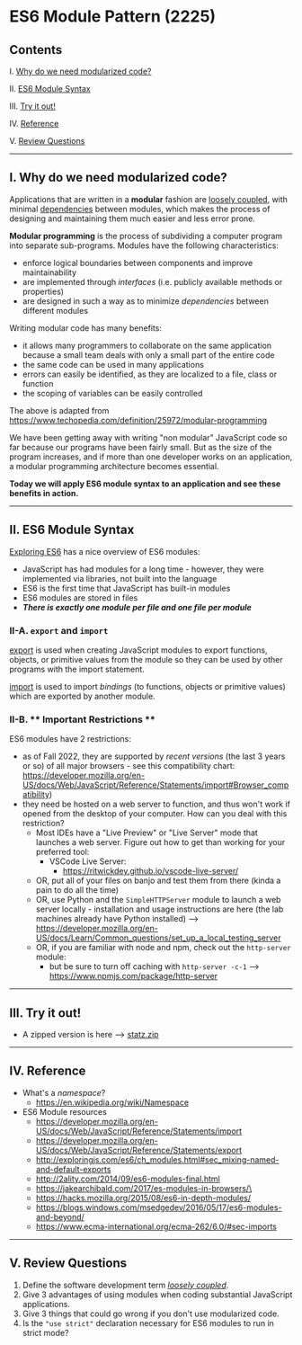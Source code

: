 # ES6 Module Pattern (2225)

## Contents
<!--- Local Navigation --->
I. [Why do we need modularized code?](#section1)

II. [ES6 Module Syntax](#section2)

III. [Try it out!](#section3)

IV. [Reference](#section4)

V. [Review Questions](#section5)


<hr>

<a id="section1">

## I. Why do we need modularized code?
Applications that are written in a **modular** fashion are [loosely coupled](https://en.wikipedia.org/wiki/Loose_coupling), with minimal [dependencies](https://en.wikipedia.org/wiki/Dependency_hell) between modules, which makes the process of designing and maintaining them much easier and less error prone. 

**Modular programming** is the process of subdividing a computer program into separate sub-programs. Modules have the following characteristics:
- enforce logical boundaries between components and improve maintainability
- are implemented through *interfaces* (i.e. publicly available methods or properties)
- are designed in such a way as to minimize *dependencies* between different modules

Writing modular code has many benefits:
- it allows many programmers to collaborate on the same application because a small team deals with only a small part of the entire code
- the same code can be used in many applications
- errors can easily be identified, as they are localized to a file, class or function
- the scoping of variables can be easily controlled

The above is adapted from https://www.techopedia.com/definition/25972/modular-programming

We have been getting away with writing "non modular" JavaScript code so far because our programs have been fairly small. But as the size of the program increases, and if more than one developer works on an application, a modular programming architecture becomes essential.

**Today we will apply ES6 module syntax to an application and see these benefits in action.**



<hr>

 <a id="section2">

## II. ES6 Module Syntax

[Exploring ES6](http://exploringjs.com/es6/ch_modules.html#sec_overview-modules) has a nice overview of ES6 modules:

- JavaScript has had modules for a long time - however, they were implemented via libraries, not built into the language
- ES6 is the first time that JavaScript has built-in modules
- ES6 modules are stored in files
- ***There is exactly one module per file and one file per module***

### II-A. `export` and `import`
[export](https://developer.mozilla.org/en-US/docs/Web/JavaScript/Reference/Statements/export) is used when creating JavaScript modules to export functions, objects, or primitive values from the module so they can be used by other programs with the import statement.

[import](https://developer.mozilla.org/en-US/docs/Web/JavaScript/Reference/Statements/import) is used to import *bindings* (to functions, objects or primitive values) which are exported by another module.

<a id="important-restrictions"/>

### II-B. \*\* Important Restrictions \*\*

ES6 modules have 2 restrictions:
- as of Fall 2022, they are supported by *recent versions* (the last 3 years or so) of all major browsers - see this compatibility chart: https://developer.mozilla.org/en-US/docs/Web/JavaScript/Reference/Statements/import#Browser_compatibility)
- they need be hosted on a web server to function, and thus won't work if opened from the desktop of your computer. How can you deal with this restriction?
  - Most IDEs have a "Live Preview" or "Live Server" mode that launches a web server. Figure out how to get than working for your preferred tool:
    - VSCode Live Server:
      - https://ritwickdey.github.io/vscode-live-server/
  - OR, put all of your files on banjo and test them from there (kinda a pain to do all the time)
  - OR, use Python and the `SimpleHTTPServer` module to launch a web server locally - installation and usage instructions are here (the lab machines already have Python installed) -->  https://developer.mozilla.org/en-US/docs/Learn/Common_questions/set_up_a_local_testing_server
  - OR, if you are familiar with node and npm, check out the `http-server` module:
    - but be sure to turn off caching with `http-server -c-1` --> https://www.npmjs.com/package/http-server


<hr>

<a id="section3">
	
## III. Try it out!
	
- A  zipped version is here --> [statz.zip](_files/statz.zip)

<hr>

<a id="section4">
  
## IV. Reference
- What's a *namespace*?
  - https://en.wikipedia.org/wiki/Namespace
- ES6 Module resources
  - https://developer.mozilla.org/en-US/docs/Web/JavaScript/Reference/Statements/import
  - https://developer.mozilla.org/en-US/docs/Web/JavaScript/Reference/Statements/export
  - http://exploringjs.com/es6/ch_modules.html#sec_mixing-named-and-default-exports
  - http://2ality.com/2014/09/es6-modules-final.html
  - https://jakearchibald.com/2017/es-modules-in-browsers/\
  - https://hacks.mozilla.org/2015/08/es6-in-depth-modules/
  - https://blogs.windows.com/msedgedev/2016/05/17/es6-modules-and-beyond/
  - https://www.ecma-international.org/ecma-262/6.0/#sec-imports

<hr>

<a id="section5" />

## V. Review Questions
1. Define the software development term [*loosely coupled*](https://en.wikipedia.org/wiki/Loose_coupling).
2. Give 3 advantages of using modules when coding substantial JavaScript applications.
3. Give 3 things that could go wrong if you don't use modularized code.
4. Is the `"use strict"` declaration necessary for ES6 modules to run in strict mode?

